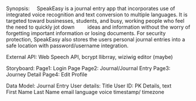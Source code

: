 Synopsis:
      SpeakEasy is a journal entry app that incorporates use of integrated voice recognition and text conversion to multiple         languages. It is targeted toward businesses, students, and busy, working people who feel the need to quickly jot down         ideas and information without the worry of forgetting important information or losing documents. For security                 protection, SpeakEasy also stores the users personal journal entries into a safe location with password/username               integration.

External API: 
      Web Speech API, bcrypt llibrray, wiziwig editor (maybe)

    
Storyboard:
      Page1: Login Page 
      Page2: Journal/Journal Entry
      Page3: Journey Detail
      Page4: Edit Profile


Data Model:                     Journal Entry 
User details:                    Title 
User ID: PK                      Details, text  
First Name
Last Name 
email 
language 
voice
timestamp/ timezone 

